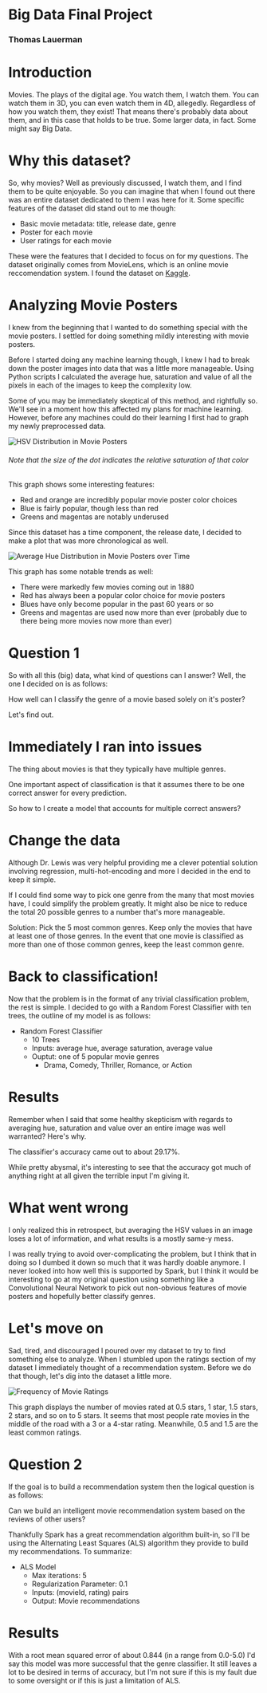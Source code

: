 # Big Data Final Project

### Thomas Lauerman

# Introduction

Movies. The plays of the digital age. You watch them, I watch them. You can watch them in 3D, you can even
watch them in 4D, allegedly. Regardless of how you watch them, they exist! That means there's probably data about them,
and in this case that holds to be true. Some larger data, in fact. Some might say Big Data.

# Why this dataset?

So, why movies? Well as previously discussed, I watch them, and I find them to be quite enjoyable.
So you can imagine that when I found out there was an entire dataset dedicated to them I was here for it.
Some specific features of the dataset did stand out to me though:

- Basic movie metadata: title, release date, genre
- Poster for each movie
- User ratings for each movie

These were the features that I decided to focus on for my questions.
The dataset originally comes from MovieLens, which is an online movie reccomendation system.
I found the dataset on [Kaggle](https://www.kaggle.com/rounakbanik/the-movies-dataset).

# Analyzing Movie Posters

I knew from the beginning that I wanted to do something special with the movie posters.
I settled for doing something mildly interesting with movie posters.

Before I started doing any machine learning though, I knew I had to break down the poster images
into data that was a little more manageable. Using Python scripts I calculated the average
hue, saturation and value of all the pixels in each of the images to keep the complexity low.

Some of you may be immediately skeptical of this method, and rightfully so. We'll see in a moment how this affected
my plans for machine learning. However, before any machines could do their learning I first had to
graph my newly preprocessed data.

![HSV Distribution in Movie Posters](/img/hsv_dist.png)

###### Note that the size of the dot indicates the relative saturation of that color

This graph shows some interesting features:

- Red and orange are incredibly popular movie poster color choices
- Blue is fairly popular, though less than red
- Greens and magentas are notably underused

Since this dataset has a time component, the release date, I decided to make a plot that was more chronological as well.

![Average Hue Distribution in Movie Posters over Time](/img/hue_over_time.png)

This graph has some notable trends as well:

- There were markedly few movies coming out in 1880
- Red has always been a popular color choice for movie posters
- Blues have only become popular in the past 60 years or so
- Greens and magentas are used now more than ever (probably due to there being more movies now more than ever)

# Question 1

So with all this (big) data, what kind of questions can I answer? Well, the one I decided on is as follows:

How well can I classify the genre of a movie based solely on it's poster?

Let's find out.

# Immediately I ran into issues

The thing about movies is that they typically have multiple genres.

One important aspect of classification is that it assumes there to be one correct answer for every prediction.

So how to I create a model that accounts for multiple correct answers?

# Change the data

Although Dr. Lewis was very helpful providing me a clever potential solution involving regression, multi-hot-encoding and more I decided in the end to keep it simple.

If I could find some way to pick one genre from the many that most movies have, I could simplify the problem greatly. It might also be nice to reduce the total 20 possible genres to a number that's more manageable.

Solution: Pick the 5 most common genres. Keep only the movies that have at least one of those genres. In the event that one movie is classified as more than one of those common genres, keep the least common genre.

# Back to classification!

Now that the problem is in the format of any trivial classification problem, the rest is simple. I decided to go with a Random Forest Classifier with ten trees, the outline of my model is as follows:

- Random Forest Classifier
  - 10 Trees
  - Inputs: average hue, average saturation, average value
  - Ouptut: one of 5 popular movie genres
    - Drama, Comedy, Thriller, Romance, or Action

# Results

Remember when I said that some healthy skepticism with regards to averaging hue, saturation and value over an entire image was well warranted? Here's why.

The classifier's accuracy came out to about 29.17%.

While pretty abysmal, it's interesting to see that the accuracy got much of anything right at all given the terrible input I'm giving it.

# What went wrong

I only realized this in retrospect, but averaging the HSV values in an image loses a lot of information, and what results is a mostly same-y mess.

I was really trying to avoid over-complicating the problem, but I think that in doing so I dumbed it down so much that it was hardly doable anymore. I never looked into how well this is supported by Spark, but I think it would be interesting to go at my original question using something like a Convolutional Neural Network to pick out non-obvious features of movie posters and hopefully better classify genres.

# Let's move on

Sad, tired, and discouraged I poured over my dataset to try to find something else to analyze.
When I stumbled upon the ratings section of my dataset I immediately thought of a recommendation system.
Before we do that though, let's dig into the dataset a little more.

![Frequency of Movie Ratings](/img/freq_movie_ratings.png)

This graph displays the number of movies rated at 0.5 stars, 1 star, 1.5 stars, 2 stars, and so on to 5 stars.
It seems that most people rate movies in the middle of the road with a 3 or a 4-star rating. Meanwhile, 0.5 and 1.5 are the least common ratings.

# Question 2

If the goal is to build a recommendation system then the logical question is as follows:

Can we build an intelligent movie recommendation system based on the reviews of other users?

Thankfully Spark has a great recommendation algorithm built-in, so I'll be using the Alternating Least Squares (ALS) algorithm they provide to build my recommendations. To summarize:

- ALS Model
  - Max iterations: 5
  - Regularization Parameter: 0.1
  - Inputs: (movieId, rating) pairs
  - Output: Movie recommendations

# Results

With a root mean squared error of about 0.844 (in a range from 0.0-5.0) I'd say this model was more successful that the genre classifier. It still leaves a lot to be desired in terms of accuracy, but I'm not sure if this is my fault due to some oversight or if this is just a limitation of ALS.
